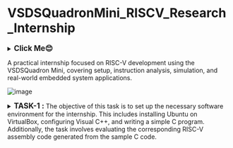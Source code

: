 # VSDSQuadronMini_RISCV_Research_Internship
<details>
  <summary><big><b>Click Me😊</b></big></summary>
  <p>Hiii! I'm Galvin Benson<br>Email ID: galvin.benson@gmail.com<br>GitHub Profile: https://github.com/galvin-benson<br>LinkedIn Profile: www.linkedin.com/in/galvin-benson

</p>
</details>


A practical internship focused on RISC-V development using the VSDSQuadron Mini, covering setup, instruction analysis, simulation, and real-world embedded system applications.

![image](https://github.com/user-attachments/assets/0f0091ae-8a07-4903-ac24-8c1342084913)
<details>
<summary><big><b>TASK-1 : </b></big>The objective of this task is to set up the necessary software environment for the internship. This includes installing Ubuntu on VirtualBox, configuring Visual C++, and writing a simple C program. Additionally, the task involves evaluating the corresponding RISC-V assembly code generated from the sample C code. </summary>
<img width="810" alt="Screenshot 2025-02-26 at 11 37 34 PM" src="https://github.com/user-attachments/assets/7d60cb73-01ef-47b8-affe-5ab86f572497" />
<h3>Step:1 </h3>

```plaintext

```

<h3>Step:2 Create a sample C code</h3>
<p>Install Leafpad, a lightweight text editor for Ubuntu.</p>

```plaintext
  $ sudo apt install leafpad
```

<p>Create a new C file and write a basic code for compilation</p>

```plaintext
  $ leafpad sum1ton.c &
```

<img src="https://github.com/user-attachments/assets/ac56230c-35b3-4806-96ba-c1bcc3f5df43" alt="Screenshot" width="500">

<h3>Step:3 Compile the C Code with basic GCC Compiler</h3>
<p>After writing a basic C code, compile the C code</p>

```plaintext
  $ gcc sum1ton.c
```

<p>Now, Run the compiled C code</p>

```plaintext
  $ ./a.out
```

![Screenshot from 2025-02-26 22-50-14](https://github.com/user-attachments/assets/56c1a1a2-d30f-4532-985b-27f0564ee73a)
<br>Changing n value from 5 to 11.

![Screenshot from 2025-02-26 22-52-06](https://github.com/user-attachments/assets/0d1b8b10-cfed-47b9-b46b-86d8664dbe59)
![Screenshot from 2025-02-26 22-52-14](https://github.com/user-attachments/assets/16af63d5-d927-4962-b2f7-523f316783d5)


<h3>Compile the C Code with RISC-V Compiler</h3>
<p>Compilation of the C code using RISC-V compiler:</p>

```plaintext
  $ riscv64-unknown-elf-gcc -O1 -mabi=lp64 -march=rv64i -o sum1ton.o sum1ton.c
```

![Screenshot from 2025-02-26 23-09-40](https://github.com/user-attachments/assets/2aac33a7-a85b-48dd-bcc1-67974f08473c)

<h3>Step 5: Display The Assembly Code</h3>
<p>To Display the optimized assembly code for the main function:</p>

```plaintext
  $ riscv64-unknown-elf-objdump -d filename.o | less
```

![Screenshot from 2025-02-26 23-09-27](https://github.com/user-attachments/assets/7cf6ef8d-ecfb-4ff9-bb4a-16fc84fa8a0d)

</details>
